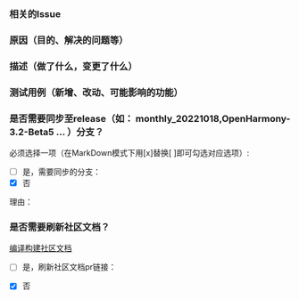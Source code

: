 ### 相关的Issue


### 原因（目的、解决的问题等）


### 描述（做了什么，变更了什么）


### 测试用例（新增、改动、可能影响的功能）


### 是否需要同步至release（如： monthly_20221018,OpenHarmony-3.2-Beta5  ... ）分支？

必须选择一项（在MarkDown模式下用[x]替换[ ]即可勾选对应选项）:
- [ ] 是，需要同步的分支：
- [x] 否

理由：

### 是否需要刷新社区文档？

[编译构建社区文档](https://gitee.com/openharmony/docs/blob/master/zh-cn/device-dev/subsystems/subsys-build-all.md)

- [ ] 是，刷新社区文档pr链接：
- [x] 否

